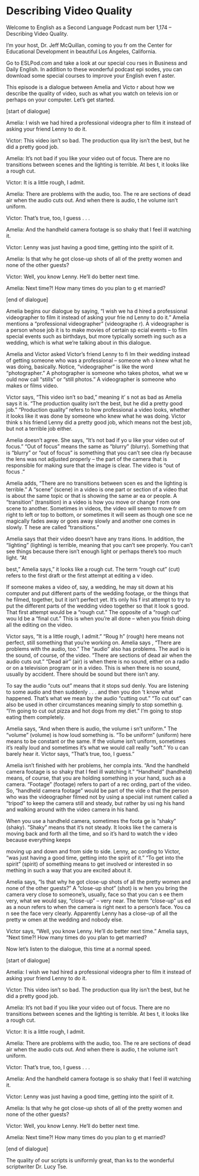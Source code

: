 # Describing Video Quality

Welcome to English as a Second Language Podcast num ber 1,174 – Describing Video Quality.

I’m your host, Dr. Jeff McQuillan, coming to you fr om the Center for Educational Development in beautiful Los Angeles, California.

Go to ESLPod.com and take a look at our special cou rses in Business and Daily English. In addition to these wonderful podcast epi sodes, you can download some special courses to improve your English even f aster.

This episode is a dialogue between Amelia and Victo r about how we describe the quality of video, such as what you watch on televis ion or perhaps on your computer. Let’s get started.

[start of dialogue]

Amelia: I wish we had hired a professional videogra pher to film it instead of asking your friend Lenny to do it.

Victor: This video isn’t so bad. The production qua lity isn’t the best, but he did a pretty good job.

Amelia: It’s not bad if you like your video out of focus. There are no transitions between scenes and the lighting is terrible. At bes t, it looks like a rough cut.

Victor: It is a little rough, I admit.

Amelia: There are problems with the audio, too. The re are sections of dead air when the audio cuts out. And when there is audio, t he volume isn’t uniform.

Victor: That’s true, too, I guess . . .

Amelia: And the handheld camera footage is so shaky  that I feel ill watching it.

Victor: Lenny was just having a good time, getting into the spirit of it.

Amelia: Is that why he got close-up shots of all of  the pretty women and none of the other guests?

Victor: Well, you know Lenny. He’ll do better next time.

 Amelia: Next time?! How many times do you plan to g et married?

[end of dialogue]

Amelia begins our dialogue by saying, “I wish we ha d hired a professional videographer to film it instead of asking your frie nd Lenny to do it.” Amelia mentions a “professional videographer” (videographe r). A videographer is a person whose job it is to make movies of certain sp ecial events – to film special events such as birthdays, but more typically someth ing such as a wedding, which is what we’re talking about in this dialogue.

Amelia and Victor asked Victor’s friend Lenny to fi lm their wedding instead of getting someone who was a professional – someone wh o knew what he was doing, basically. Notice, “videographer” is like the word “photographer.” A photographer is someone who takes photos, what we w ould now call “stills” or “still photos.” A videographer is someone who makes  or films video.

Victor says, “This video isn’t so bad,” meaning it’ s not as bad as Amelia says it is. “The production quality isn’t the best, but he did a pretty good job.” “Production quality” refers to how professional a video looks, whether it looks like it was done by someone who knew what he was doing. Victor think s his friend Lenny did a pretty good job, which means not the best job, but not a terrible job either.

Amelia doesn’t agree. She says, “It’s not bad if yo u like your video out of focus.” “Out of focus” means the same as “blurry” (blurry).  Something that is “blurry” or “out of focus” is something that you can’t see clea rly because the lens was not adjusted properly – the part of the camera that is responsible for making sure that the image is clear. The video is “out of focus .”

Amelia adds, “There are no transitions between scen es and the lighting is terrible.” A “scene” (scene) in a video is one part  or section of a video that is about the same topic or that is showing the same ar ea or people. A “transition” (transition) in a video is how you move or change f rom one scene to another. Sometimes in videos, the video will seem to move fr om right to left or top to bottom, or sometimes it will seem as though one sce ne magically fades away or goes away slowly and another one comes in slowly. T hese are called “transitions.”

Amelia says that their video doesn’t have any trans itions. In addition, the “lighting” (lighting) is terrible, meaning that you  can’t see properly. You can’t see things because there isn’t enough light or perhaps there’s too much light. “At

best,” Amelia says,” it looks like a rough cut. The  term “rough cut” (cut) refers to the first draft or the first attempt at editing a v ideo.

If someone makes a video of, say, a wedding, he may  sit down at his computer and put different parts of the wedding footage, or the things that he filmed, together, but it isn’t perfect yet. It’s only his f irst attempt to try to put the different parts of the wedding video together so that it look s good. That first attempt would be a “rough cut.” The opposite of a “rough cut” wou ld be a “final cut.” This is when you’re all done – when you finish doing all the editing on the video.

Victor says, “It is a little rough, I admit.” “Roug h” (rough) here means not perfect, still something that you’re working on. Amelia says , “There are problems with the audio, too.” The “audio” also has problems. The aud io is the sound, of course, of the video. “There are sections of dead air when the  audio cuts out.” “Dead air” (air) is when there is no sound, either on a radio or on a television program or in a video. This is when there is no sound, usually by  accident. There should be sound but there isn’t any.

To say the audio “cuts out” means that it stops sud denly. You are listening to some audio and then suddenly . . . and then you don ’t know what happened. That’s what we mean by the audio “cutting out.” “To  cut out” can also be used in other circumstances meaning simply to stop somethin g. “I’m going to cut out pizza and hot dogs from my diet.” I’m going to stop  eating them completely.

Amelia says, “And when there is audio, the volume i sn’t uniform.” The “volume” (volume) is how loud something is. “To be uniform” (uniform) here means to be constant or the same. If the volume isn’t uniform, sometimes it’s really loud and sometimes it’s what we would call really “soft.” Yo u can barely hear it. Victor says, “That’s true, too, I guess.”

Amelia isn’t finished with her problems, her compla ints. “And the handheld camera footage is so shaky that I feel ill watching  it.” “Handheld” (handheld) means, of course, that you are holding something in  your hand, such as a camera. “Footage” (footage) refers to part of a rec ording, part of the video. So, “handheld camera footage” would be part of the vide o that the person who was the videographer filmed not by using a special inst rument called a “tripod” to keep the camera still and steady, but rather by usi ng his hand and walking around with the video camera in his hand.

When you use a handheld camera, sometimes the foota ge is “shaky” (shaky). “Shaky” means that it’s not steady. It looks like t he camera is moving back and forth all the time, and so it’s hard to watch the v ideo because everything keeps

moving up and down and from side to side. Lenny, ac cording to Victor, “was just having a good time, getting into the spirit of it.”  “To get into the spirit” (spirit) of something means to get involved or interested in so mething in such a way that you are excited about it.

Amelia says, “Is that why he got close-up shots of all the pretty women and none of the other guests?” A “close-up shot” (shot) is w hen you bring the camera very close to someone’s, usually, face so that you can s ee them very, what we would say, “close-up” – very near. The term “close-up” us ed as a noun refers to when the camera is right next to a person’s face. You ca n see the face very clearly. Apparently Lenny has a close-up of all the pretty w omen at the wedding and nobody else.

Victor says, “Well, you know Lenny. He’ll do better  next time.” Amelia says, “Next time?! How many times do you plan to get married?

Now let’s listen to the dialogue, this time at a normal speed.

[start of dialogue]

Amelia: I wish we had hired a professional videogra pher to film it instead of asking your friend Lenny to do it.

Victor: This video isn’t so bad. The production qua lity isn’t the best, but he did a pretty good job.

Amelia: It’s not bad if you like your video out of focus. There are no transitions between scenes and the lighting is terrible. At bes t, it looks like a rough cut.

Victor: It is a little rough, I admit.

Amelia: There are problems with the audio, too. The re are sections of dead air when the audio cuts out. And when there is audio, t he volume isn’t uniform.

Victor: That’s true, too, I guess . . .

Amelia: And the handheld camera footage is so shaky  that I feel ill watching it.

Victor: Lenny was just having a good time, getting into the spirit of it.

Amelia: Is that why he got close-up shots of all of  the pretty women and none of the other guests?

 Victor: Well, you know Lenny. He’ll do better next time.

Amelia: Next time?! How many times do you plan to g et married?

[end of dialogue]

The quality of our scripts is uniformly great, than ks to the wonderful scriptwriter Dr. Lucy Tse.



